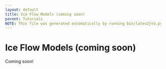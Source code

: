 ```yaml
---
layout: default
title: Ice Flow Models (coming soon)
parent: Tutorials
NOTE: This file was generated automatically by running bin/latex2jtd.py. To make changes, edit the corresponding <FILE>.tex file and commit the changes to the repository.
---
```

# Ice Flow Models (coming soon)
Coming soon!
